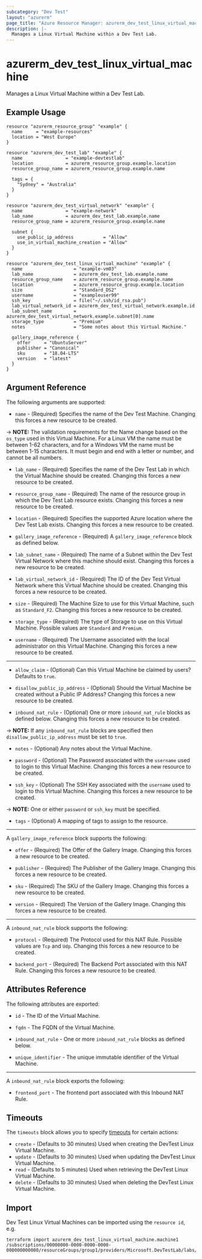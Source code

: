 ```yaml
---
subcategory: "Dev Test"
layout: "azurerm"
page_title: "Azure Resource Manager: azurerm_dev_test_linux_virtual_machine"
description: |-
  Manages a Linux Virtual Machine within a Dev Test Lab.
---
```


# azurerm_dev_test_linux_virtual_machine

Manages a Linux Virtual Machine within a Dev Test Lab.

## Example Usage

```hcl
resource "azurerm_resource_group" "example" {
  name     = "example-resources"
  location = "West Europe"
}

resource "azurerm_dev_test_lab" "example" {
  name                = "example-devtestlab"
  location            = azurerm_resource_group.example.location
  resource_group_name = azurerm_resource_group.example.name

  tags = {
    "Sydney" = "Australia"
  }
}

resource "azurerm_dev_test_virtual_network" "example" {
  name                = "example-network"
  lab_name            = azurerm_dev_test_lab.example.name
  resource_group_name = azurerm_resource_group.example.name

  subnet {
    use_public_ip_address           = "Allow"
    use_in_virtual_machine_creation = "Allow"
  }
}

resource "azurerm_dev_test_linux_virtual_machine" "example" {
  name                   = "example-vm03"
  lab_name               = azurerm_dev_test_lab.example.name
  resource_group_name    = azurerm_resource_group.example.name
  location               = azurerm_resource_group.example.location
  size                   = "Standard_DS2"
  username               = "exampleuser99"
  ssh_key                = file("~/.ssh/id_rsa.pub")
  lab_virtual_network_id = azurerm_dev_test_virtual_network.example.id
  lab_subnet_name        = azurerm_dev_test_virtual_network.example.subnet[0].name
  storage_type           = "Premium"
  notes                  = "Some notes about this Virtual Machine."

  gallery_image_reference {
    offer     = "UbuntuServer"
    publisher = "Canonical"
    sku       = "18.04-LTS"
    version   = "latest"
  }
}
```

## Argument Reference

The following arguments are supported:

* `name` - (Required) Specifies the name of the Dev Test Machine. Changing this forces a new resource to be created.

-> **NOTE:** The validation requirements for the Name change based on the `os_type` used in this Virtual Machine. For a Linux VM the name must be between 1-62 characters, and for a Windows VM the name must be between 1-15 characters. It must begin and end with a letter or number, and cannot be all numbers.

* `lab_name` - (Required) Specifies the name of the Dev Test Lab in which the Virtual Machine should be created. Changing this forces a new resource to be created.

* `resource_group_name` - (Required) The name of the resource group in which the Dev Test Lab resource exists. Changing this forces a new resource to be created.

* `location` - (Required) Specifies the supported Azure location where the Dev Test Lab exists. Changing this forces a new resource to be created.

* `gallery_image_reference` - (Required) A `gallery_image_reference` block as defined below.

* `lab_subnet_name` - (Required) The name of a Subnet within the Dev Test Virtual Network where this machine should exist. Changing this forces a new resource to be created.

* `lab_virtual_network_id` - (Required) The ID of the Dev Test Virtual Network where this Virtual Machine should be created. Changing this forces a new resource to be created.

* `size` - (Required) The Machine Size to use for this Virtual Machine, such as `Standard_F2`. Changing this forces a new resource to be created.

* `storage_type` - (Required) The type of Storage to use on this Virtual Machine. Possible values are `Standard` and `Premium`.

* `username` - (Required) The Username associated with the local administrator on this Virtual Machine. Changing this forces a new resource to be created.

---

* `allow_claim` - (Optional) Can this Virtual Machine be claimed by users? Defaults to `true`.

* `disallow_public_ip_address` - (Optional) Should the Virtual Machine be created without a Public IP Address? Changing this forces a new resource to be created.

* `inbound_nat_rule` - (Optional) One or more `inbound_nat_rule` blocks as defined below. Changing this forces a new resource to be created.

-> **NOTE:** If any `inbound_nat_rule` blocks are specified then `disallow_public_ip_address` must be set to `true`.

* `notes` - (Optional) Any notes about the Virtual Machine.

* `password` - (Optional) The Password associated with the `username` used to login to this Virtual Machine. Changing this forces a new resource to be created.

* `ssh_key` - (Optional) The SSH Key associated with the `username` used to login to this Virtual Machine. Changing this forces a new resource to be created.

-> **NOTE:** One or either `password` or `ssh_key` must be specified.

* `tags` - (Optional) A mapping of tags to assign to the resource.

---

A `gallery_image_reference` block supports the following:

* `offer` - (Required) The Offer of the Gallery Image. Changing this forces a new resource to be created.

* `publisher` - (Required) The Publisher of the Gallery Image. Changing this forces a new resource to be created.

* `sku` - (Required) The SKU of the Gallery Image. Changing this forces a new resource to be created.

* `version` - (Required) The Version of the Gallery Image. Changing this forces a new resource to be created.

---

A `inbound_nat_rule` block supports the following:

* `protocol` - (Required) The Protocol used for this NAT Rule. Possible values are `Tcp` and `Udp`. Changing this forces a new resource to be created.

* `backend_port` - (Required) The Backend Port associated with this NAT Rule. Changing this forces a new resource to be created.

## Attributes Reference

The following attributes are exported:

* `id` - The ID of the Virtual Machine.

* `fqdn` - The FQDN of the Virtual Machine.

* `inbound_nat_rule` - One or more `inbound_nat_rule` blocks as defined below.

* `unique_identifier` - The unique immutable identifier of the Virtual Machine.

---

A `inbound_nat_rule` block exports the following:

* `frontend_port` - The frontend port associated with this Inbound NAT Rule.

## Timeouts



The `timeouts` block allows you to specify [timeouts](https://www.terraform.io/language/resources/syntax#operation-timeouts) for certain actions:

* `create` - (Defaults to 30 minutes) Used when creating the DevTest Linux Virtual Machine.
* `update` - (Defaults to 30 minutes) Used when updating the DevTest Linux Virtual Machine.
* `read` - (Defaults to 5 minutes) Used when retrieving the DevTest Linux Virtual Machine.
* `delete` - (Defaults to 30 minutes) Used when deleting the DevTest Linux Virtual Machine.

## Import

Dev Test Linux Virtual Machines can be imported using the `resource id`, e.g.

```shell
terraform import azurerm_dev_test_linux_virtual_machine.machine1 /subscriptions/00000000-0000-0000-0000-000000000000/resourceGroups/group1/providers/Microsoft.DevTestLab/labs/lab1/virtualmachines/machine1
```
